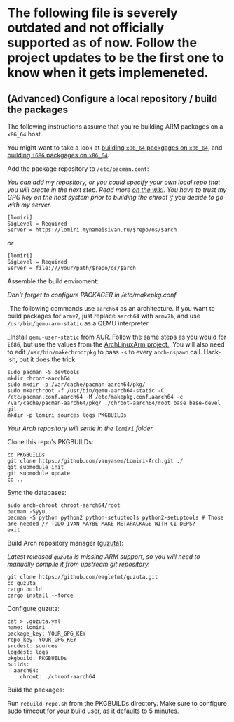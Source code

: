 # The following file is severely outdated and not officially supported as of now. Follow the project updates to be the first one to know when it gets implemeneted.

## (Advanced) Configure a local repository / build the packages

The following instructions assume that you're building ARM packages on a `x86_64` host.

You might want to take a look at [building `x86_64` packgages on `x86_64`](README.md), and [building `i686` packgages on `x86_64`](BUILDING-I686.md).

Add the package repository to `/etc/pacman.conf`:

_You can add my repository, or you could specify your own local repo that you will create in the next step. Read more [on the wiki](https://wiki.archlinux.org/index.php/Pacman/Tips_and_tricks#Custom_local_repository). You have to trust my GPG key on the host system prior to building the chroot if you decide to go with my server._

```
[lomiri]
SigLevel = Required
Server = https://lomiri.mynameisivan.ru/$repo/os/$arch
```
_or_
```
[lomiri]
SigLevel = Required
Server = file:///your/path/$repo/os/$arch
```

Assemble the build enviroment:

_Don't forget to configure PACKAGER in /etc/makepkg.conf_

_The following commands use `aarch64` as an architecture. If you want to build packages for `armv7`, just replace `aarch64` with `armv7h`, and use `/usr/bin/qemu-arm-static` as a QEMU interpreter.

_Install `qemu-user-static` from AUR. Follow the same steps as you would for `i686`, but use the values from the [ArchLinuxArm project.](http://mirror.archlinuxarm.org/os/ArchLinuxARM-aarch64-latest.tar.gz). You will also need to edit `/usr/bin/makechrootpkg` to pass `-s` to every `arch-nspawn` call. Hack-ish, but it does the trick.
```
sudo pacman -S devtools
mkdir chroot-aarch64
sudo mkdir -p /var/cache/pacman-aarch64/pkg/
sudo mkarchroot -f /usr/bin/qemu-aarch64-static -C /etc/pacman.conf.aarch64 -M /etc/makepkg.conf.aarch64 -c /var/cache/pacman-aarch64/pkg/ ./chroot-aarch64/root base base-devel git
mkdir -p lomiri sources logs PKGBUILDs
```

_Your Arch repository will settle in the `lomiri` folder._

Clone this repo's PKGBUILDs:
```
cd PKGBUILDs
git clone https://github.com/vanyasem/Lomiri-Arch.git ./
git submodule init
git submodule update
cd ..
```

Sync the databases:
```
sudo arch-chroot chroot-aarch64/root
pacman -Syyu
pacman -S python python2 python-setuptools python2-setuptools # Those are needed // TODO IVAN MAYBE MAKE METAPACKAGE WITH CI DEPS?
exit
```

Build Arch repository manager ([guzuta](https://github.com/eagletmt/guzuta)):

_Latest released `guzuta` is missing ARM support, so you will need to manually compile it from upstream git repository._

```
git clone https://github.com/eagletmt/guzuta.git
cd guzuta
cargo build
cargo install --force
```

Configure guzuta:
```
cat > .guzuta.yml
name: lomiri
package_key: YOUR_GPG_KEY
repo_key: YOUR_GPG_KEY
srcdest: sources
logdest: logs
pkgbuild: PKGBUILDs
builds:
  aarch64:
    chroot: ./chroot-aarch64
```

Build the packages:

Run `rebuild-repo.sh` from the PKGBUILDs directory. Make sure to configure sudo timeout for your build user, as it defaults to 5 minutes.
